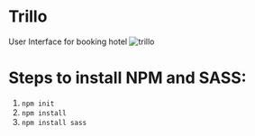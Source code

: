 # Trillo
User Interface for booking hotel
![trillo](https://user-images.githubusercontent.com/35426298/78816951-251e2300-79f2-11ea-8125-88b78083f627.png)

# Steps to install NPM and SASS:
1. ```npm init```
2. ```npm install```
3. ```npm install sass```
